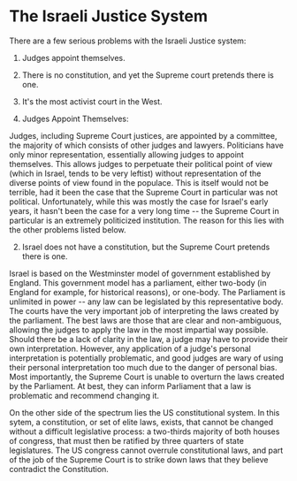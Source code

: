 # The Israeli Justice System

There are a few serious problems with the Israeli Justice system:

1. Judges appoint themselves.
2. There is no constitution, and yet the Supreme court pretends there is one.
3. It's the most activist court in the West.

1. Judges Appoint Themselves:

Judges, including Supreme Court justices, are appointed by a committee,
the majority of which consists of other judges and lawyers.
Politicians have only minor representation,
essentially allowing judges to appoint themselves.
This allows judges to perpetuate their political point of view
(which in Israel, tends to be very leftist) without representation
of the diverse points of view found in the populace.
This is itself would not be terrible, had it been the case that the Supreme Court
in particular was not political.
Unfortunately, while this was mostly the case for Israel's early years,
it hasn't been the case for a very long time -- the Supreme Court in particular
is an extremely politicized institution.
The reason for this lies with the other problems listed below.

2. Israel does not have a constitution, but the Supreme Court pretends there is one.

Israel is based on the Westminster model of government established by England.
This government model has a parliament, either two-body
(in England for example, for historical reasons),
or one-body.
The Parliament is unlimited in power -- any law can be legislated by this representative body.
The courts have the very important job of interpreting the laws created by the parliament.
The best laws are those that are clear and non-ambiguous, allowing the judges to apply the law
in the most impartial way possible.
Should there be a lack of clarity in the law, a judge may have to provide their own interpretation.
However, any application of a judge's personal interpretation is potentially problematic,
and good judges are wary of using their personal interpretation too much due to the danger
of personal bias.
Most importantly, the Supreme Court is unable to overturn the laws created by the Parliament.
At best, they can inform Parliament that a law is problematic and recommend changing it.

On the other side of the spectrum lies the US constitutional system.
In this sytem, a constitution, or set of elite laws, exists, that cannot be changed without
a difficult legislative process:
a two-thirds majority of both houses of congress,
that must then be ratified by three quarters of state legislatures.
The US congress cannot overrule constitutional laws,
and part of the job of the Supreme Court is to strike down laws that they believe contradict the Constitution.
